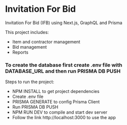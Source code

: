 # Invitation For Bid
Invitation For Bid (IFB) using Next.js, GraphQL and Prisma

This project includes:
- Item and contractor management
- Bid management
- Reports

### To create the database first create .env file with DATABASE_URL and then run PRISMA DB PUSH

Steps to run the project:
- NPM INSTALL to get project dependencies
- Create .env file
- PRISMA GENERATE to config Prisma Client
- Run PRISMA DB PUSH
- NPM RUN DEV to compile and start dev server
- Follow the link http://localhost:3000 to use the app
